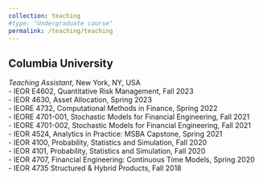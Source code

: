 ```yaml
---
collection: teaching
#type: "Undergraduate course"
permalink: /teaching/teaching
---
```


<h2>Columbia University</h2>
<em>Teaching Assistant</em>, New York, NY, USA<br>
- IEOR E4602, Quantitative Risk Management, Fall 2023<br>
- IEOR 4630, Asset Allocation, Spring 2023<br>
- IEORE 4732, Computational Methods in Finance, Spring 2022<br>
- IEORE 4701-001, Stochastic Models for Financial Engineering, Fall 2021<br>
- IEORE 4701-002, Stochastic Models for Financial Engineering, Fall 2021<br>
- IEOR 4524, Analytics in Practice: MSBA Capstone, Spring 2021<br>
- IEOR 4100, Probability, Statistics and Simulation, Fall 2020<br> 
- IEOR 4101, Probability, Statistics and Simulation, Fall 2020<br>
- IEOR 4707, Financial Engineering: Continuous Time Models, Spring 2020<br> 
- IEOR 4735 Structured & Hybrid Products, Fall 2018
